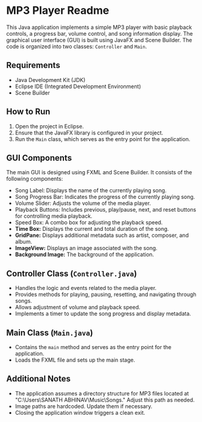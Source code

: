 # MP3 Player Readme

This Java application implements a simple MP3 player with basic playback controls, a progress bar, volume control, and song information display. The graphical user interface (GUI) is built using JavaFX and Scene Builder. The code is organized into two classes: `Controller` and `Main`.

## Requirements
- Java Development Kit (JDK)
- Eclipse IDE (Integrated Development Environment)
- Scene Builder

## How to Run
1. Open the project in Eclipse.
2. Ensure that the JavaFX library is configured in your project.
3. Run the `Main` class, which serves as the entry point for the application.

## GUI Components
The main GUI is designed using FXML and Scene Builder. It consists of the following components:

- Song Label: Displays the name of the currently playing song.
- Song Progress Bar: Indicates the progress of the currently playing song.
- Volume Slider: Adjusts the volume of the media player.
- Playback Buttons: Includes previous, play/pause, next, and reset buttons for controlling media playback.
- Speed Box: A combo box for adjusting the playback speed.
- **Time Box:** Displays the current and total duration of the song.
- **GridPane:** Displays additional metadata such as artist, composer, and album.
- **ImageView:** Displays an image associated with the song.
- **Background Image:** The background of the application.

## Controller Class (`Controller.java`)
- Handles the logic and events related to the media player.
- Provides methods for playing, pausing, resetting, and navigating through songs.
- Allows adjustment of volume and playback speed.
- Implements a timer to update the song progress and display metadata.

## Main Class (`Main.java`)
- Contains the `main` method and serves as the entry point for the application.
- Loads the FXML file and sets up the main stage.

## Additional Notes
- The application assumes a directory structure for MP3 files located at "C:\\Users\\SANATH ABHINAV\\Music\\Songs." Adjust this path as needed.
- Image paths are hardcoded. Update them if necessary.
- Closing the application window triggers a clean exit.





